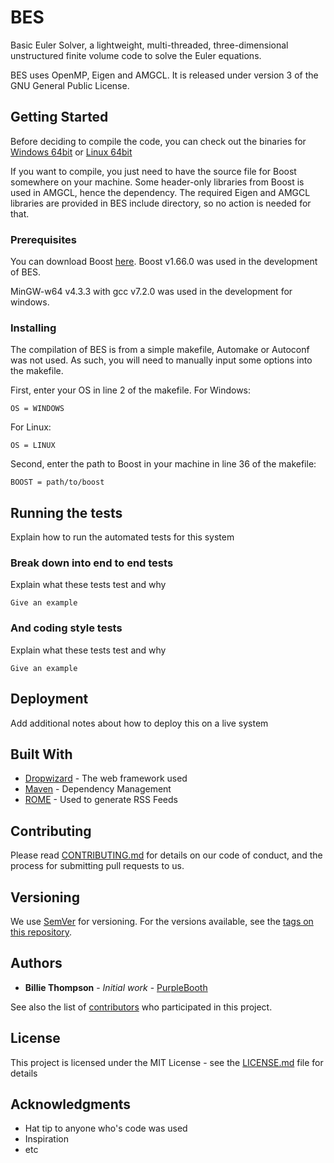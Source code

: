 # BES

Basic Euler Solver, a lightweight, multi-threaded, three-dimensional unstructured finite volume code to solve the Euler equations. 

BES uses OpenMP, Eigen and AMGCL. It is released under version 3 of the GNU General Public License.

## Getting Started

Before deciding to compile the code, you can check out the binaries for <a href="https://drive.google.com/file/d/1NRtUkby0Tfmqq1eHPAVDsC-AbSJu2N-I/view?usp=sharing" target="_blank">Windows 64bit</a> or <a href="LINK" target="_blank">Linux 64bit</a>

If you want to compile, you just need to have the source file for Boost somewhere on your machine. Some header-only libraries from Boost is used in AMGCL, hence the dependency. The required Eigen and AMGCL libraries are provided in BES include directory, so no action is needed for that.

### Prerequisites

You can download Boost <a href="https://www.boost.org/users/history/" target="_blank">here</a>. Boost v1.66.0 was used in the development of BES.

MinGW-w64 v4.3.3 with gcc v7.2.0 was used in the development for windows.


### Installing

The compilation of BES is from a simple makefile, Automake or Autoconf was not used. As such, you will need to manually input some options into the makefile.

First, enter your OS in line 2 of the makefile. For Windows:

```
OS = WINDOWS
```

For Linux:

```
OS = LINUX
```

Second, enter the path to Boost in your machine in line 36 of the makefile:

```
BOOST = path/to/boost
```

## Running the tests

Explain how to run the automated tests for this system

### Break down into end to end tests

Explain what these tests test and why

```
Give an example
```

### And coding style tests

Explain what these tests test and why

```
Give an example
```

## Deployment

Add additional notes about how to deploy this on a live system

## Built With

* [Dropwizard](http://www.dropwizard.io/1.0.2/docs/) - The web framework used
* [Maven](https://maven.apache.org/) - Dependency Management
* [ROME](https://rometools.github.io/rome/) - Used to generate RSS Feeds

## Contributing

Please read [CONTRIBUTING.md](https://gist.github.com/PurpleBooth/b24679402957c63ec426) for details on our code of conduct, and the process for submitting pull requests to us.

## Versioning

We use [SemVer](http://semver.org/) for versioning. For the versions available, see the [tags on this repository](https://github.com/your/project/tags). 

## Authors

* **Billie Thompson** - *Initial work* - [PurpleBooth](https://github.com/PurpleBooth)

See also the list of [contributors](https://github.com/your/project/contributors) who participated in this project.

## License

This project is licensed under the MIT License - see the [LICENSE.md](LICENSE.md) file for details

## Acknowledgments

* Hat tip to anyone who's code was used
* Inspiration
* etc